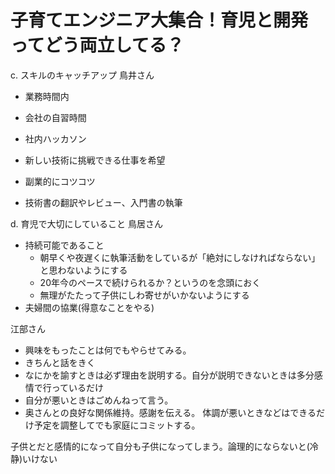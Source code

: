 # 子育てエンジニア大集合！育児と開発ってどう両立してる？

c. スキルのキャッチアップ
鳥井さん
 - 業務時間内
  - 会社の自習時間
  - 社内ハッカソン

 - 新しい技術に挑戦できる仕事を希望
  - 副業的にコツコツ
  - 技術書の翻訳やレビュー、入門書の執筆


d. 育児で大切にしていること
鳥居さん
 - 持続可能であること
   - 朝早くや夜遅くに執筆活動をしているが「絶対にしなければならない」と思わないようにする
   - 20年今のペースで続けられるか？というのを念頭におく
   - 無理がたたって子供にしわ寄せがいかないようにする
 - 夫婦間の協業(得意なことをやる)

江部さん
 - 興味をもったことは何でもやらせてみる。
 - きちんと話をきく
 - なにかを諭すときは必ず理由を説明する。自分が説明できないときは多分感情で行っているだけ
 - 自分が悪いときはごめんねって言う。
 - 奥さんとの良好な関係維持。感謝を伝える。
   体調が悪いときなどはできるだけ予定を調整してでも家庭にコミットする。

子供とだと感情的になって自分も子供になってしまう。論理的にならないと(冷静)いけない




